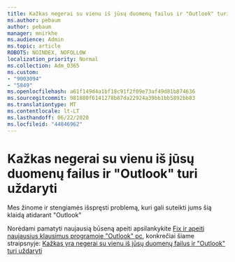 ```yaml
---
title: Kažkas negerai su vienu iš jūsų duomenų failus ir "Outlook" turi uždaryti
ms.author: pebaum
author: pebaum
manager: mnirkhe
ms.audience: Admin
ms.topic: article
ROBOTS: NOINDEX, NOFOLLOW
localization_priority: Normal
ms.collection: Adm_O365
ms.custom:
- "9003094"
- "5849"
ms.openlocfilehash: a61f149d4a1bf18c91f2f09e73af49d81b874636
ms.sourcegitcommit: 981880f6141278b87da22924a39bb1bb5892bb83
ms.translationtype: MT
ms.contentlocale: lt-LT
ms.lasthandoff: 06/22/2020
ms.locfileid: "44846962"
---
```

# <a name="something-is-wrong-with-one-of-your-data-files-and-outlook-needs-to-close"></a>Kažkas negerai su vienu iš jūsų duomenų failus ir "Outlook" turi uždaryti

Mes žinome ir stengiamės išspręsti problemą, kuri gali suteikti jums šią klaidą atidarant "Outlook"

Norėdami pamatyti naujausią būseną apeiti apsilankykite [Fix ir apeiti naujausius klausimus programoje "Outlook" pc](https://support.microsoft.com/office/ecf61305-f84f-4e13-bb73-95a214ac1230), konkrečiai šiame straipsnyje: [Kažkas yra negerai su vienu iš jūsų duomenų failus ir "Outlook" turi uždaryti](https://support.microsoft.com/office/a3b59934-2446-4f2a-bd25-58f88188b9b2)
